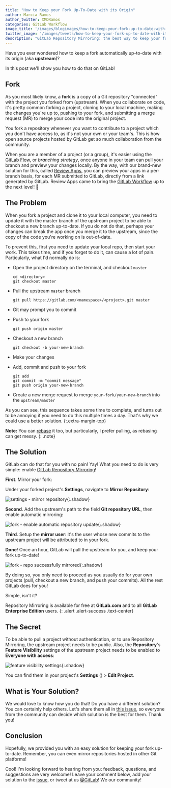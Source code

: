 ```yaml
---
title: "How to Keep your Fork Up-To-Date with its Origin"
author: Marcia Ramos
author_twitter: XMDRamos
categories: GitLab Workflow
image_title: '/images/blogimages/how-to-keep-your-fork-up-to-date-with-its-origin/fork.png'
twitter_image: '/images/tweets/how-to-keep-your-fork-up-to-date-with-its-origin.png'
description: "GitLab Repository Mirroring: the best way to keep your fork up-to-date!"
---
```


Have you ever wondered how to keep a fork automatically up-to-date with its origin (aka **upstream**)?

In this post we'll show you how to do that on GitLab!

<!-- more -->

## Fork

As you most likely know, a **fork** is a copy of a Git repository "connected" with the project you forked from (upstream). When you collaborate on code, it's pretty common forking a project, cloning to your local machine, making the changes you're up to, pushing to your fork, and submitting a merge request (MR) to merge your code into the original project.

You fork a repository whenever you want to contribute to a project which you don't have access to, as it's not your own or your team's. This is how open source projects hosted by GitLab get so much collaboration from the community.

When you are a member of a project (or a group), it's easier using the [GitLab Flow](/2014/09/29/gitlab-flow/), or _branching strategy_, once anyone in your team can pull your branch and preview your changes locally. By the way, with our brand-new solution for this, called [Review Apps](/features/review-apps), you can preview your apps in a per-branch basis, for each MR submitted to GitLab, directly from a link generated by GitLab. Review Apps came to bring the [GitLab Workflow](/2016/10/25/gitlab-workflow-an-overview/) up to the next level! 🙌

## The Problem

When you fork a project and clone it to your local computer, you need to update it with the master branch of the upstream project to be able to checkout a new branch up-to-date. If you do not do that, perhaps your changes can break the app once you merge it to the upstream, since the copy of the code you're working on is out-of-date.

To prevent this, first you need to update your local repo, then start your work. This takes time, and if you forget to do it, can cause a lot of pain. Particularly, what I'd normally do is:

- Open the project directory on the terminal, and checkout `master`

    ```shell
    cd <directory>
    git checkout master
    ```

- Pull the upstream `master` branch
    
    ```shell
    git pull https://gitlab.com/<namespace>/<project>.git master
    ```

- Git may prompt you to commit
- Push to your fork
    
    ```shell
    git push origin master
    ```

- Checkout a new branch

    ```shell
    git checkout -b your-new-branch
    ```

- Make your changes
- Add, commit and push to your fork

    ```shell
    git add
    git commit -m "commit message"
    git push origin your-new-branch
    ```

- Create a new merge request to merge `your-fork/your-new-branch` into the `upstream/master`

As you can see, this sequence takes some time to complete, and turns out to be annoying if you need to do this multiple times a day. That's why we could use a better solution.
{:.extra-margin-top}

**Note:** You can [rebase](https://git-scm.com/docs/git-rebase) it too, but particularly, I prefer pulling, as rebasing can get messy.
{: .note}

## The Solution

GitLab can do that for you with no pain! Yay! What you need to do is very simple: enable [GitLab Repository Mirroring](https://docs.gitlab.com/ee/workflow/repository_mirroring.html)!

**First**. Mirror your fork:

Under your forked project's **Settings**, navigate to **Mirror Repository**:

![settings - mirror repository](/images/blogimages/how-to-keep-your-fork-up-to-date-with-its-origin/mirror-repository-settings.png){:.shadow}

**Second**. Add the upstream's path to the field **Git repository URL**, then enable automatic mirroring:

![fork - enable automatic repository update](/images/blogimages/how-to-keep-your-fork-up-to-date-with-its-origin/setup-automatic-mirror.png){:.shadow}

**Third**. Setup the **mirror user**: it's the user whose new commits to the upstream project will be attributed to in your fork.

**Done**! Once an hour, GitLab will pull the upstream for you, and keep your fork up-to-date!

![fork - repo successfully mirrored](/images/blogimages/how-to-keep-your-fork-up-to-date-with-its-origin/repository-mirrored.png){:.shadow}

By doing so, you only need to proceed as you usually do for your own projects (pull, checkout a new branch, and push your commits). All the rest GitLab does for you!

Simple, isn't it? 

Repository Mirroring is available for free at **GitLab.com** and to all **GitLab Enterprise Edition** users.
{: .alert .alert-success .text-center}

## The Secret

To be able to pull a project without authentication, or to use Repository Mirroring, the upstream project needs to be public. Also, the **Repository**'s **Feature Visibility** settings of the upstream project needs to be enabled to **Everyone with access**:

![feature visibility settings](/images/blogimages/how-to-keep-your-fork-up-to-date-with-its-origin/feature-visibility-settings.png){:.shadow}

You can find them in your project's **Settings** (<i class="fa fa-cog" aria-hidden="true" style="color: grey"></i>) > **Edit Project**.

## What is Your Solution?

We would love to know how you do that! Do you have a different solution? You can certainly help others. Let's share them all in [this issue](https://gitlab.com/gitlab-org/gitlab-ce/issues/25147), so everyone from the community can decide which solution is the best for them. Thank you!

## Conclusion

Hopefully, we provided you with an easy solution for keeping your fork up-to-date. Remember, you can even mirror repositories hosted in other Git platforms!

Cool! I'm looking forward to hearing from you: feedback, questions, and suggestions are very welcome! Leave your comment below, add your solution to the [issue](https://gitlab.com/gitlab-org/gitlab-ce/issues/25147), or tweet at us [@GitLab](https://twitter.com/gitlab)! We <i class="fa fa-heart gitlab-purple" aria-hidden="true"></i> our community!

<!-- cover image: https://unsplash.com/search/fork?photo=8yqds_91OLw -->

<style>
  .extra-margin-top {
    margin-top: 10px !important;
  }
</style>
